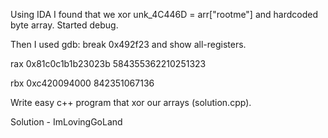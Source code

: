 Using IDA I found that we xor unk_4C446D = arr["rootme"] and hardcoded byte array. Started debug.

Then I used gdb: break 0x492f23 and show all-registers.

rax            0x81c0c1b1b23023b   584355362210251323

rbx            0xc420094000        842351067136

Write easy c++ program that xor our arrays (solution.cpp).

Solution - ImLovingGoLand
